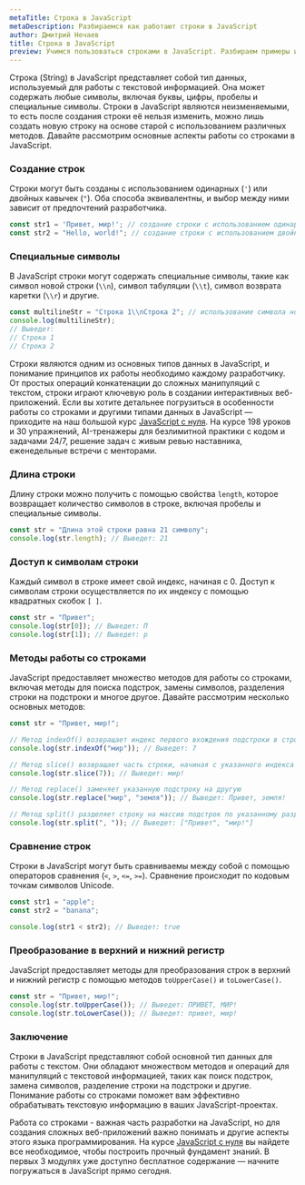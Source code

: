 ```yaml
---
metaTitle: Строка в JavaScript
metaDescription: Разбираемся как работают строки в JavaScript
author: Дмитрий Нечаев
title: Строка в JavaScript
preview: Учимся пользоваться строками в JavaScript. Разбираем примеры использования
---
```


Строка (String) в JavaScript представляет собой тип данных, используемый для работы с текстовой информацией. Она может содержать любые символы, включая буквы, цифры, пробелы и специальные символы. Строки в JavaScript являются неизменяемыми, то есть после создания строки её нельзя изменить, можно лишь создать новую строку на основе старой с использованием различных методов. Давайте рассмотрим основные аспекты работы со строками в JavaScript.

### Создание строк

Строки могут быть созданы с использованием одинарных (`'`) или двойных кавычек (`"`). Оба способа эквивалентны, и выбор между ними зависит от предпочтений разработчика.

```jsx
const str1 = 'Привет, мир!'; // создание строки с использованием одинарных кавычек
const str2 = "Hello, world!"; // создание строки с использованием двойных кавычек

```

### Специальные символы

В JavaScript строки могут содержать специальные символы, такие как символ новой строки (`\\n`), символ табуляции (`\\t`), символ возврата каретки (`\\r`) и другие.

```jsx
const multilineStr = "Строка 1\\nСтрока 2"; // использование символа новой строки
console.log(multilineStr);
// Выведет:
// Строка 1
// Строка 2

```

Строки являются одним из основных типов данных в JavaScript, и понимание принципов их работы необходимо каждому разработчику. От простых операций конкатенации до сложных манипуляций с текстом, строки играют ключевую роль в создании интерактивных веб-приложений. Если вы хотите детальнее погрузиться в особенности работы со строками и другими типами данных в JavaScript — приходите на наш большой курс [JavaScript с нуля](https://purpleschool.ru/course/javascript-basics?utm_source=knowledgebase&utm_medium=text&utm_campaign=stroka-v-javascript). На курсе 198 уроков и 30 упражнений, AI-тренажеры для безлимитной практики с кодом и задачами 24/7, решение задач с живым ревью наставника, еженедельные встречи с менторами.

### Длина строки

Длину строки можно получить с помощью свойства `length`, которое возвращает количество символов в строке, включая пробелы и специальные символы.

```jsx
const str = "Длина этой строки равна 21 символу";
console.log(str.length); // Выведет: 21

```

### Доступ к символам строки

Каждый символ в строке имеет свой индекс, начиная с 0. Доступ к символам строки осуществляется по их индексу с помощью квадратных скобок `[ ]`.

```jsx
const str = "Привет";
console.log(str[0]); // Выведет: П
console.log(str[1]); // Выведет: р

```

### Методы работы со строками

JavaScript предоставляет множество методов для работы со строками, включая методы для поиска подстрок, замены символов, разделения строки на подстроки и многое другое. Давайте рассмотрим несколько основных методов:

```jsx
const str = "Привет, мир!";

// Метод indexOf() возвращает индекс первого вхождения подстроки в строку
console.log(str.indexOf("мир")); // Выведет: 7

// Метод slice() возвращает часть строки, начиная с указанного индекса
console.log(str.slice(7)); // Выведет: мир!

// Метод replace() заменяет указанную подстроку на другую
console.log(str.replace("мир", "земля")); // Выведет: Привет, земля!

// Метод split() разделяет строку на массив подстрок по указанному разделителю
console.log(str.split(", ")); // Выведет: ["Привет", "мир!"]

```

### Сравнение строк

Строки в JavaScript могут быть сравниваемы между собой с помощью операторов сравнения (`<`, `>`, `<=`, `>=`). Сравнение происходит по кодовым точкам символов Unicode.

```jsx
const str1 = "apple";
const str2 = "banana";

console.log(str1 < str2); // Выведет: true

```

### Преобразование в верхний и нижний регистр

JavaScript предоставляет методы для преобразования строк в верхний и нижний регистр с помощью методов `toUpperCase()` и `toLowerCase()`.

```jsx
const str = "Привет, мир!";
console.log(str.toUpperCase()); // Выведет: ПРИВЕТ, МИР!
console.log(str.toLowerCase()); // Выведет: привет, мир!

```

### Заключение

Строки в JavaScript представляют собой основной тип данных для работы с текстом. Они обладают множеством методов и операций для манипуляций с текстовой информацией, таких как поиск подстрок, замена символов, разделение строки на подстроки и другие. Понимание работы со строками поможет вам эффективно обрабатывать текстовую информацию в ваших JavaScript-проектах.

Работа со строками - важная часть разработки на JavaScript, но для создания сложных веб-приложений важно понимать и другие аспекты этого языка программирования. На курсе [JavaScript с нуля](https://purpleschool.ru/course/javascript-basics?utm_source=knowledgebase&utm_medium=text&utm_campaign=stroka-v-javascript) вы найдете все необходимое, чтобы построить прочный фундамент знаний. В первых 3 модулях уже доступно бесплатное содержание — начните погружаться в JavaScript прямо сегодня.
